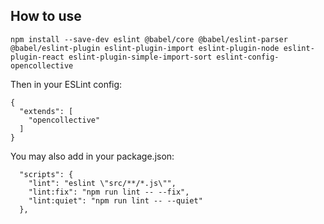 ## How to use

`npm install --save-dev eslint @babel/core @babel/eslint-parser @babel/eslint-plugin eslint-plugin-import eslint-plugin-node eslint-plugin-react eslint-plugin-simple-import-sort eslint-config-opencollective`

Then in your ESLint config:

```
{
  "extends": [
    "opencollective"
  ]
}

```

You may also add in your package.json:

```
  "scripts": {
    "lint": "eslint \"src/**/*.js\"",
    "lint:fix": "npm run lint -- --fix",
    "lint:quiet": "npm run lint -- --quiet"
  },
```
